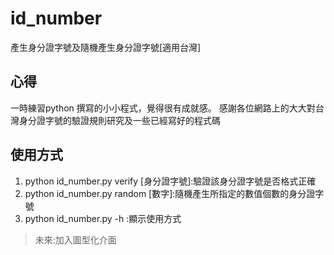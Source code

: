 # id_number
產生身分證字號及隨機產生身分證字號[適用台灣]

## 心得
一時練習python 撰寫的小小程式，覺得很有成就感。
感謝各位網路上的大大對台灣身分證字號的驗證規則研究及一些已經寫好的程式碼
## 使用方式

1. python id_number.py verify [身分證字號]:驗證該身分證字號是否格式正確
2. python id_number.py random [數字]:隨機產生所指定的數值個數的身分證字號
3. python id_number.py -h :顯示使用方式

>未來:加入圖型化介面

